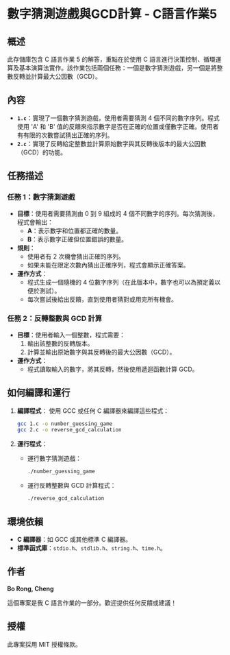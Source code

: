 # 數字猜測遊戲與GCD計算 - C語言作業5

## 概述
此存儲庫包含 C 語言作業 5 的解答，重點在於使用 C 語言進行決策控制、循環運算及基本演算法實作。該作業包括兩個任務：一個是數字猜測遊戲，另一個是將整數反轉並計算最大公因數（GCD）。

## 內容
- **`1.c`**：實現了一個數字猜測遊戲，使用者需要猜測 4 個不同的數字序列。程式使用 'A' 和 'B' 值的反饋來指示數字是否在正確的位置或僅數字正確。使用者有有限的次數嘗試猜出正確的序列。
- **`2.c`**：實現了反轉給定整數並計算原始數字與其反轉後版本的最大公因數（GCD）的功能。

## 任務描述

### 任務 1：數字猜測遊戲
- **目標**：使用者需要猜測由 0 到 9 組成的 4 個不同數字的序列。每次猜測後，程式會輸出：
  - **A**：表示數字和位置都正確的數量。
  - **B**：表示數字正確但位置錯誤的數量。
- **規則**：
  - 使用者有 2 次機會猜出正確的序列。
  - 如果未能在限定次數內猜出正確序列，程式會顯示正確答案。
- **運作方式**：
  - 程式生成一個隨機的 4 位數字序列（在此版本中，數字也可以為預定義以便於測試）。
  - 每次嘗試後給出反饋，直到使用者猜對或用完所有機會。

### 任務 2：反轉整數與 GCD 計算
- **目標**：使用者輸入一個整數，程式需要：
  1. 輸出該整數的反轉版本。
  2. 計算並輸出原始數字與其反轉後的最大公因數（GCD）。
- **運作方式**：
  - 程式讀取輸入的數字，將其反轉，然後使用遞迴函數計算 GCD。

## 如何編譯和運行
1. **編譯程式**：
   使用 GCC 或任何 C 編譯器來編譯這些程式：
   ```sh
   gcc 1.c -o number_guessing_game
   gcc 2.c -o reverse_gcd_calculation
   ```

2. **運行程式**：
   - 運行數字猜測遊戲：
     ```sh
     ./number_guessing_game
     ```
   - 運行反轉整數與 GCD 計算程式：
     ```sh
     ./reverse_gcd_calculation
     ```

## 環境依賴
- **C 編譯器**：如 GCC 或其他標準 C 編譯器。
- **標準函式庫**：`stdio.h`、`stdlib.h`、`string.h`、`time.h`。

## 作者
**Bo Rong, Cheng**

這個專案是我 C 語言作業的一部分。歡迎提供任何反饋或建議！

## 授權
此專案採用 MIT 授權條款。

